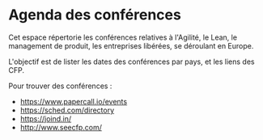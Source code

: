 # Agenda des conférences

Cet espace répertorie les conférences relatives à l'Agilité, le Lean, le management de produit, les entreprises libérées, se déroulant en Europe.

L'objectif est de lister les dates des conférences par pays, et les liens des CFP.

Pour trouver des conférences :
- https://www.papercall.io/events
- https://sched.com/directory
- https://joind.in/
- http://www.seecfp.com/
